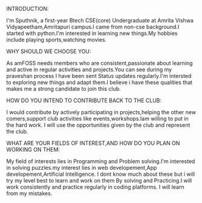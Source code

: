 INTRODUCTION:

I'm Sputhnik, a first-year Btech CSE(core) Undergraduate at Amrita Vishwa Vidyapeetham,Amritapuri campus.I came from non-cse background.I started with python.I'm interested in
learning new things.My hobbies include playing sports,watching movies.

WHY SHOULD WE CHOOSE YOU:

As amFOSS needs members who are consistent,passionate about learning and active in regular activities and projects.You can see during my praveshan process I have been sent 
Status updates regularly.I'm intersted to exploring new things and adapt them.I believe i have these qualities that makes me a strong candidate to join this club.

HOW DO YOU INTEND TO CONTRIBUTE BACK TO THE CLUB:

I would contribute by actively participating in projects,helping the other new comers,support club activities like events,workshops.Iam willing to put in the hard work.
I will use the opportunities given by the club and represent the club.

WHAT ARE YOUR FIELDS OF INTEREST,AND HOW DO YOU PLAN ON WORKING ON THEM:

My field of interests lies in Programming and Problem solving.I'm interested in solving puzzles.my interest lies in web developement,App developement,Artificial Intelligence.
I dont know much about these but i will try my level best to learn and work on them By solving and Practicing.I will work consistently and practice regularly in coding platforms.
I will learn from my mistakes.
